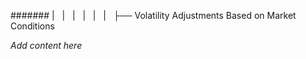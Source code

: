 ####### |   |   |   |   |   |   ├── Volatility Adjustments Based on Market Conditions

*Add content here*